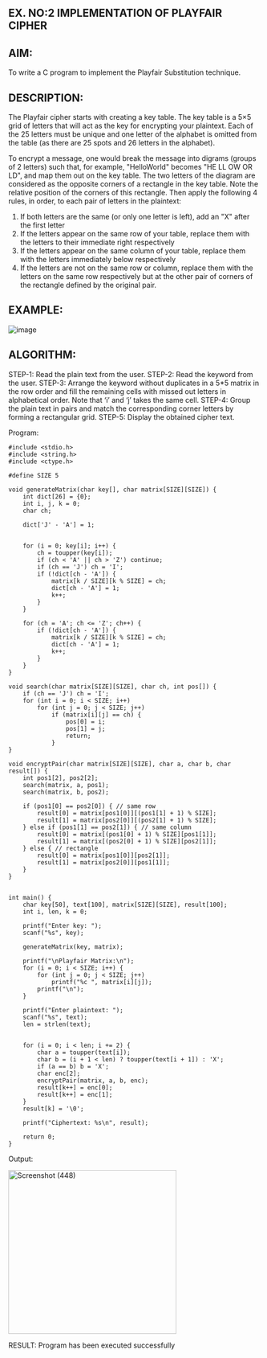 ## EX. NO:2 IMPLEMENTATION OF PLAYFAIR CIPHER

 

## AIM:
 

 

To write a C program to implement the Playfair Substitution technique.

## DESCRIPTION:

The Playfair cipher starts with creating a key table. The key table is a 5×5 grid of letters that will act as the key for encrypting your plaintext. Each of the 25 letters must be unique and one letter of the alphabet is omitted from the table (as there are 25 spots and 26 letters in the alphabet).

To encrypt a message, one would break the message into digrams (groups of 2 letters) such that, for example, "HelloWorld" becomes "HE LL OW OR LD", and map them out on the key table. The two letters of the diagram are considered as the opposite corners of a rectangle in the key table. Note the relative position of the corners of this rectangle. Then apply the following 4 rules, in order, to each pair of letters in the plaintext:
1.	If both letters are the same (or only one letter is left), add an "X" after the first letter
2.	If the letters appear on the same row of your table, replace them with the letters to their immediate right respectively
3.	If the letters appear on the same column of your table, replace them with the letters immediately below respectively
4.	If the letters are not on the same row or column, replace them with the letters on the same row respectively but at the other pair of corners of the rectangle defined by the original pair.
## EXAMPLE:
![image](https://github.com/Hemamanigandan/EX-NO-2-/assets/149653568/e6858d4f-b122-42ba-acdb-db18ec2e9675)

 

## ALGORITHM:

STEP-1: Read the plain text from the user.
STEP-2: Read the keyword from the user.
STEP-3: Arrange the keyword without duplicates in a 5*5 matrix in the row order and fill the remaining cells with missed out letters in alphabetical order. Note that ‘i’ and ‘j’ takes the same cell.
STEP-4: Group the plain text in pairs and match the corresponding corner letters by forming a rectangular grid.
STEP-5: Display the obtained cipher text.




Program:

```
#include <stdio.h>
#include <string.h>
#include <ctype.h>

#define SIZE 5

void generateMatrix(char key[], char matrix[SIZE][SIZE]) {
    int dict[26] = {0};
    int i, j, k = 0;
    char ch;

    dict['J' - 'A'] = 1;


    for (i = 0; key[i]; i++) {
        ch = toupper(key[i]);
        if (ch < 'A' || ch > 'Z') continue;
        if (ch == 'J') ch = 'I';
        if (!dict[ch - 'A']) {
            matrix[k / SIZE][k % SIZE] = ch;
            dict[ch - 'A'] = 1;
            k++;
        }
    }

    for (ch = 'A'; ch <= 'Z'; ch++) {
        if (!dict[ch - 'A']) {
            matrix[k / SIZE][k % SIZE] = ch;
            dict[ch - 'A'] = 1;
            k++;
        }
    }
}

void search(char matrix[SIZE][SIZE], char ch, int pos[]) {
    if (ch == 'J') ch = 'I';
    for (int i = 0; i < SIZE; i++)
        for (int j = 0; j < SIZE; j++)
            if (matrix[i][j] == ch) {
                pos[0] = i;
                pos[1] = j;
                return;
            }
}

void encryptPair(char matrix[SIZE][SIZE], char a, char b, char result[]) {
    int pos1[2], pos2[2];
    search(matrix, a, pos1);
    search(matrix, b, pos2);

    if (pos1[0] == pos2[0]) { // same row
        result[0] = matrix[pos1[0]][(pos1[1] + 1) % SIZE];
        result[1] = matrix[pos2[0]][(pos2[1] + 1) % SIZE];
    } else if (pos1[1] == pos2[1]) { // same column
        result[0] = matrix[(pos1[0] + 1) % SIZE][pos1[1]];
        result[1] = matrix[(pos2[0] + 1) % SIZE][pos2[1]];
    } else { // rectangle
        result[0] = matrix[pos1[0]][pos2[1]];
        result[1] = matrix[pos2[0]][pos1[1]];
    }
}


int main() {
    char key[50], text[100], matrix[SIZE][SIZE], result[100];
    int i, len, k = 0;

    printf("Enter key: ");
    scanf("%s", key);

    generateMatrix(key, matrix);

    printf("\nPlayfair Matrix:\n");
    for (i = 0; i < SIZE; i++) {
        for (int j = 0; j < SIZE; j++)
            printf("%c ", matrix[i][j]);
        printf("\n");
    }

    printf("Enter plaintext: ");
    scanf("%s", text);
    len = strlen(text);


    for (i = 0; i < len; i += 2) {
        char a = toupper(text[i]);
        char b = (i + 1 < len) ? toupper(text[i + 1]) : 'X';
        if (a == b) b = 'X';
        char enc[2];
        encryptPair(matrix, a, b, enc);
        result[k++] = enc[0];
        result[k++] = enc[1];
    }
    result[k] = '\0';

    printf("Ciphertext: %s\n", result);

    return 0;
}

```
Output:

<img width="335" height="326" alt="Screenshot (448)" src="https://github.com/user-attachments/assets/342e7420-0097-4005-9622-874662d1745c" />

RESULT:
Program has been executed successfully


